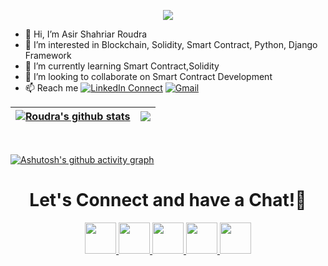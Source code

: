 <p align="center">
  <img src="https://capsule-render.vercel.app/api?type=waving&color=gradient&text=Helloo,%20Roudra%20here!&height=100&section=header"/>
</p>


- 👋 Hi, I’m Asir Shahriar Roudra
- 👀 I’m interested in Blockchain, Solidity, Smart Contract, Python, Django Framework
- 🌱 I’m currently learning Smart Contract,Solidity
- 💞️ I’m looking to collaborate on Smart Contract Development
- 📫 Reach me [![LinkedIn Connect](https://img.shields.io/badge/%20-Connect-black?color=222244&labelColor=000000&logo=linkedin&logoColor=f5f7fe)](https://www.linkedin.com/in/asir-shahriar-roudra-423567206/)
[![Gmail](https://img.shields.io/badge/%20-Send%20Mail-black?color=222244&labelColor=000000&logo=gmail&logoColor=f5f7fe)](mailto:asirroudra@gmail.com?subject=From%20GitHub&&body=Hi,%20there.%20Found%20you%20on%20GitHub!%20Let's%20talk%20about...)


| <a href="https://github.com/anuraghazra/github-readme-stats"><img align="center" src="https://github-readme-stats.vercel.app/api?username=roudra323&show_icons=true&theme=dracula&hide_border=true&count_private=true" alt="Roudra's github stats" /></a> | <a href="https://github.com/anuraghazra/github-readme-stats"><img align="center" src="https://github-readme-stats.vercel.app/api/top-langs/?username=roudra323&layout=compact&theme=dracula&hide_border=true" /></a> |
| ------------- | ------------- |

</br>


 [![Ashutosh's github activity graph](https://github-readme-activity-graph.cyclic.app/graph?username=roudra323&theme=dracula)](https://github.com/ashutosh00710/github-readme-activity-graph) 


<h1 align="center">
  Let's Connect and have a Chat!💬
</h1>

<p align="center">
<a href="https://www.linkedin.com/in/asir-shahriar-roudra-423567206/">
  <img height="50" src="https://user-images.githubusercontent.com/46517096/166973395-19676cd8-f8ec-4abf-83ff-da8243505b82.png"/>
</a>
<a href="https://medium.com/@asirroudra">
  <img height="50" src="https://user-images.githubusercontent.com/46517096/166973962-d05d145a-b6a0-4643-bd3d-5ac845679367.png"/>
</a>
<a href="https://dev.to/roudra323">
  <img height="50" src="https://user-images.githubusercontent.com/46517096/166974096-7aeecad4-483e-4c85-983f-f4b37b3f794e.png"/>
</a>
<a href="https://twitter.com/AsirRoudra">
  <img height="50" src="https://user-images.githubusercontent.com/46517096/166974271-91dfa250-d70b-4cb9-8707-f1bda1b708c3.png"/>
</a>
  
  <a href="https://twitter.com/AsirRoudra">
  <img height="50" src="https://cdn1.iconfinder.com/data/icons/google-new-logos-1/32/gmail_new_logo-256.png"/>
</a>
</p>

<!---
roudra323/roudra323 is a ✨ special ✨ repository because its `README.md` (this file) appears on your GitHub profile.
You can click the Preview link to take a look at your changes.
--->
